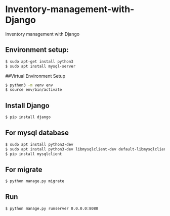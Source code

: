 # Inventory-management-with-Django
Inventory management with Django

## Environment setup:
```Bash
$ sudo apt-get install python3
$ sudo apt install mysql-server
```
##Virtual Environment Setup
```Bash
$ python3 -m venv env
$ source env/bin/activate
```
## Install Django 
```Bash
$ pip install django
```
## For mysql database
```Bash
$ sudo apt install python3-dev
$ sudo apt install python3-dev libmysqlclient-dev default-libmysqlclient-dev
$ pip install mysqlclient
```
## For migrate
```Bash
$ python manage.py migrate
```
## Run
```Bash
$ python manage.py runserver 0.0.0.0:8080
```
